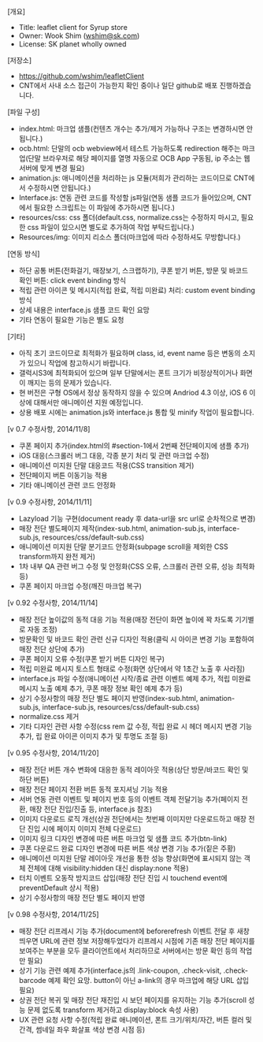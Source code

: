 [개요]
- Title: leaflet client for Syrup store
- Owner: Wook Shim (wshim@sk.com)
- License: SK planet wholly owned

[저장소]
- https://github.com/wshim/leafletClient
- CNT에서 사내 소스 접근이 가능한지 확인 중이나 일단 github로 배포 진행하겠습니다.

[파일 구성]
- index.html: 마크업 샘플(컨텐츠 개수는 추가/제거 가능하나 구조는 변경하시면 안됩니다.)
- ocb.html: 단말의 ocb webview에서 테스트 가능하도록 redirection 해주는 마크업(단말 브라우저로 해당 페이지를 열명 자동으로 OCB App 구동됨, ip 주소는 웹서버에 맞게 변경 필요)
- animation.js: 애니메이션을 처리하는 js 모듈(저희가 관리하는 코드이므로 CNT에서 수정하시면 안됩니다.)
- Interface.js: 연동 관련 코드를 작성할 js파일(연동 샘플 코드가 들어있으며, CNT에서 필요한 스크립트는 이 파일에 추가하시면 됩니다.)
- resources/css: css 폴더(default.css, normalize.css는 수정하지 마시고, 필요한 css 파일이 있으시면 별도로 추가하여 작업 부탁드립니다.)
- Resources/img: 이미지 리소스 폴더(마크업에 따라 수정하셔도 무방합니다.)

[연동 방식]
- 하단 공통 버튼(전화걸기, 매장보기, 스크랩하기), 쿠폰 받기 버튼, 방문 및 바코드 확인 버튼: click event binding 방식
- 적립 관련 아이콘 및 메시지(적립 완료, 적립 미완료) 처리: custom event binding 방식
- 상세 내용은 interface.js 샘플 코드 확인 요망
- 기타 연동이 필요한 기능은 별도 요청

[기타]
- 아직 초기 코드이므로 최적화가 필요하며 class, id, event name 등은 변동의 소지가 있으니 작업에 참고하시기 바랍니다.
- 갤럭시S3에 최적화되어 있으며 일부 단말에서는 폰트 크기가 비정상적이거나 화면이 깨지는 등의 문제가 있습니다.
- 현 버전은 구형 OS에서 정상 동작하지 않을 수 있으며 Andriod 4.3 이상, iOS 6 이상에 대해서만 애니메이션 지원 예정입니다.
- 상용 배포 시에는 animation.js와 interface.js 통합 및 minify 작업이 필요합니다.

[v 0.7 수정사항, 2014/11/8]
- 쿠폰 페이지 추가(index.html의 #section-1에서 2번째 전단페이지에 샘플 추가)
- iOS 대응(스크롤러 버그 대응, 각종 분기 처리 및 관련 마크업 수정)
- 애니메이션 미지원 단말 대응코드 적용(CSS transition 제거)
- 전단페이지 버튼 이동기능 적용
- 기타 애니메이션 관련 코드 안정화

[v 0.9 수정사항, 2014/11/11]
- Lazyload 기능 구현(document ready 후 data-url을 src url로 순차적으로 변경)
- 매장 전단 별도페이지 제작(index-sub.html, animation-sub.js, interface-sub.js, resources/css/default-sub.css)
- 애니메이션 미지원 단말 분기코드 안정화(subpage scroll을 제외한 CSS transform까지 완전 제거)
- 1차 내부 QA 관련 버그 수정 및 안정화(CSS 오류, 스크롤러 관련 오류, 성능 최적화 등)
- 쿠폰 페이지 마크업 수정(깨진 마크업 복구)

[v 0.92 수정사항, 2014/11/14]
- 매장 전단 높이값의 동적 대응 기능 적용(매장 전단이 화면 높이에 꽉 차도록 기기별로 자동 조정)
- 방문확인 및 바코드 확인 관련 신규 디자인 적용(클릭 시 아이콘 변경 기능 포함하여 매장 전단 상단에 추가)
- 쿠폰 페이지 오류 수정(쿠폰 받기 버튼 디자인 복구)
- 적립 미완료 메시지 토스트 형태로 수정(화면 상단에서 약 1초간 노출 후 사라짐)
- interface.js 파일 수정(애니메이션 시작/종료 관련 이벤트 예제 추가, 적립 미완료 메시지 노출 예제 추가, 쿠폰 매장 정보 확인 예제 추가 등)
- 상기 수정사항의 매장 전단 별도 페이지 반영(index-sub.html, animation-sub.js, interface-sub.js, resources/css/default-sub.css)
- normalize.css 제거
- 기타 디자인 관련 사항 수정(css rem 값 수정, 적립 완료 시 헤더 메시지 변경 기능 추가, 립 완료 아이콘 이미지 추가 및 투명도 조절 등)

[v 0.95 수정사항, 2014/11/20]
- 매장 전단 버튼 개수 변화에 대응한 동적 레이아웃 적용(상단 방문/바코드 확인 및 하단 버튼)
- 매장 전단 페이지 전환 버튼 동적 포지셔닝 기능 적용
- 서버 연동 관련 이벤트 및 페이지 번호 등의 이벤트 객체 전달기능 추가(페이지 전환, 매장 전단 진입/진출 등, interface.js 참조)
- 이미지 다운로드 로직 개선(상권 전단에서는 첫번째 이미지만 다운로드하고 매장 전단 진입 시에 페이지 이미지 전체 다운로드)
- 이미지 링크 디자인 변경에 따른 버튼 마크업 및 샘플 코드 추가(btn-link)
- 쿠폰 다운로드 완료 디자인 변경에 따른 버튼 색상 변경 기능 추가(짙은 주황)
- 애니메이션 미지원 단말 레이아웃 개선을 통한 성능 향상(화면에 표시되지 않는 객체 전체에 대해 visibility:hidden 대신 display:none 적용)
- 터치 이벤트 오동작 방지코드 삽입(매장 전단 진입 시 touchend event에 preventDefault 상시 적용)
- 상기 수정사항의 매장 전단 별도 페이지 반영

[v 0.98 수정사항, 2014/11/25]
- 매장 전단 리프레시 기능 추가(document에 beforerefresh 이벤트 전달 후 새창 띄우면 URL에 관련 정보 저장해두었다가 리프레시 시점에 기존 매장 전단 페이지를 보여주는 부분을 모두 클라이언트에서 처리하므로 서버에서는 방문 확인 등의 작업만 필요)
- 상기 기능 관련 예제 추가(interface.js의 .link-coupon, .check-visit, .check-barcode 예제 확인 요망. button이 아닌 a-link의 경우 마크업에 해당 URL 삽입 필요)
- 상권 전단 복귀 및 매장 전단 재진입 시 보던 페이지를 유지하는 기능 추가(scroll 성능 문제 없도록 transform 제거하고 display:block 속성 사용)
- UX 관련 요청 사항 수정(적립 완료 애니메이션, 폰트 크기/위치/자간, 버튼 컬러 및 간격, 썸네일 좌우 화살표 색상 변경 시점 등)
